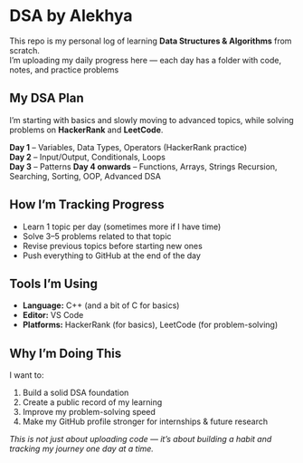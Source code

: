 
# DSA by Alekhya

This repo is my personal log of learning **Data Structures & Algorithms** from scratch.  
I’m uploading my daily progress here — each day has a folder with code, notes, and practice problems

##  My DSA Plan

I’m starting with basics and slowly moving to advanced topics, while solving problems on **HackerRank** and **LeetCode**.

**Day 1** – Variables, Data Types, Operators (HackerRank practice)  
**Day 2** – Input/Output, Conditionals, Loops  
**Day 3** –  Patterns
**Day 4 onwards** – Functions, Arrays, Strings Recursion, Searching, Sorting, OOP, Advanced DSA


## How I’m Tracking Progress
-  Learn 1 topic per day (sometimes more if I have time)  
-  Solve 3–5 problems related to that topic  
-  Revise previous topics before starting new ones  
-  Push everything to GitHub at the end of the day


## Tools I’m Using
- **Language:** C++ (and a bit of C for basics)
- **Editor:** VS Code
- **Platforms:** HackerRank (for basics), LeetCode (for problem-solving)


## Why I’m Doing This
I want to:
1. Build a solid DSA foundation  
2. Create a public record of my learning  
3. Improve my problem-solving speed  
4. Make my GitHub profile stronger for internships & future research

*This is not just about uploading code — it’s about building a habit and tracking my journey one day at a time.*

